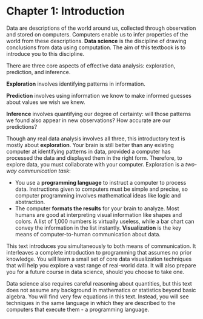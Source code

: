 Chapter 1: Introduction
=======================

Data are descriptions of the world around us, collected through observation and
stored on computers. Computers enable us to infer properties of the world from
these descriptions. **Data science** is the discipline of drawing conclusions from
data using computation.  The aim of this textbook is to introduce you to this
discipline.

There are three core aspects of effective data analysis: exploration, prediction, and inference.

**Exploration** involves identifying patterns in information.

**Prediction** involves using information we know to make informed guesses about values we wish we knew.

**Inference** involves quantifying our degree of certainty: will those patterns we found also appear in new observations? How accurate are our predictions?

Though any real data analysis involves all three, this introductory text is mostly about
**exploration**.  Your brain is still better than any existing computer at identifying
patterns in data, provided a computer has processed the data and displayed them in the
right form. Therefore, to explore data, you must collaborate with your computer.
Exploration is a *two-way communication task*:

* You use a **programming language** to instruct a computer to process data.
  Instructions given to computers must be simple and precise, so computer programming
  involves mathematical ideas like logic and abstraction.
* The computer **formats the results** for your brain to analyze.  Most humans are
  good at interpreting visual information like shapes and colors.  A list of 1,000 numbers
  is virtually useless, while a bar chart can convey the information in the list instantly.
  **Visualization** is the key means of computer-to-human communication about data.

This text introduces you simultaneously to both means of communication.  It
interleaves a complete introduction to programming that assumes no prior knowledge.
You will learn a small set of core data visualization techniques that will help you
explore a vast range of real-world data.  It will also prepare you for a future course
in data science, should you choose to take one.

Data science also requires careful reasoning about quantities, but this text does not
assume any background in mathematics or statistics beyond basic algebra. You will find
very few equations in this text.  Instead, you will see techniques in the
same language in which they are described to the computers that execute them - a
programming language.

